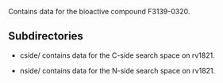 Contains data for the bioactive compound F3139-0320.

## Subdirectories

- cside/ contains data for the C-side search space on rv1821.

- nside/ contains data for the N-side search space on rv1821.

